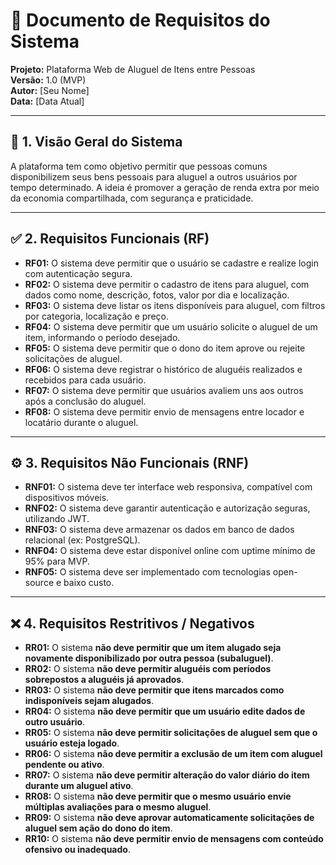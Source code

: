 
# 📘 Documento de Requisitos do Sistema  
**Projeto:** Plataforma Web de Aluguel de Itens entre Pessoas  
**Versão:** 1.0 (MVP)  
**Autor:** [Seu Nome]  
**Data:** [Data Atual]

---

## 📌 1. Visão Geral do Sistema

A plataforma tem como objetivo permitir que pessoas comuns disponibilizem seus bens pessoais para aluguel a outros usuários por tempo determinado. A ideia é promover a geração de renda extra por meio da economia compartilhada, com segurança e praticidade.

---

## ✅ 2. Requisitos Funcionais (RF)

- **RF01:** O sistema deve permitir que o usuário se cadastre e realize login com autenticação segura.
- **RF02:** O sistema deve permitir o cadastro de itens para aluguel, com dados como nome, descrição, fotos, valor por dia e localização.
- **RF03:** O sistema deve listar os itens disponíveis para aluguel, com filtros por categoria, localização e preço.
- **RF04:** O sistema deve permitir que um usuário solicite o aluguel de um item, informando o período desejado.
- **RF05:** O sistema deve permitir que o dono do item aprove ou rejeite solicitações de aluguel.
- **RF06:** O sistema deve registrar o histórico de aluguéis realizados e recebidos para cada usuário.
- **RF07:** O sistema deve permitir que usuários avaliem uns aos outros após a conclusão do aluguel.
- **RF08:** O sistema deve permitir envio de mensagens entre locador e locatário durante o aluguel.

---

## ⚙️ 3. Requisitos Não Funcionais (RNF)

- **RNF01:** O sistema deve ter interface web responsiva, compatível com dispositivos móveis.
- **RNF02:** O sistema deve garantir autenticação e autorização seguras, utilizando JWT.
- **RNF03:** O sistema deve armazenar os dados em banco de dados relacional (ex: PostgreSQL).
- **RNF04:** O sistema deve estar disponível online com uptime mínimo de 95% para MVP.
- **RNF05:** O sistema deve ser implementado com tecnologias open-source e baixo custo.

---

## ❌ 4. Requisitos Restritivos / Negativos

- **RR01:** O sistema **não deve permitir que um item alugado seja novamente disponibilizado por outra pessoa (subaluguel)**.
- **RR02:** O sistema **não deve permitir aluguéis com períodos sobrepostos a aluguéis já aprovados**.
- **RR03:** O sistema **não deve permitir que itens marcados como indisponíveis sejam alugados**.
- **RR04:** O sistema **não deve permitir que um usuário edite dados de outro usuário**.
- **RR05:** O sistema **não deve permitir solicitações de aluguel sem que o usuário esteja logado**.
- **RR06:** O sistema **não deve permitir a exclusão de um item com aluguel pendente ou ativo**.
- **RR07:** O sistema **não deve permitir alteração do valor diário do item durante um aluguel ativo**.
- **RR08:** O sistema **não deve permitir que o mesmo usuário envie múltiplas avaliações para o mesmo aluguel**.
- **RR09:** O sistema **não deve aprovar automaticamente solicitações de aluguel sem ação do dono do item**.
- **RR10:** O sistema **não deve permitir envio de mensagens com conteúdo ofensivo ou inadequado**.
